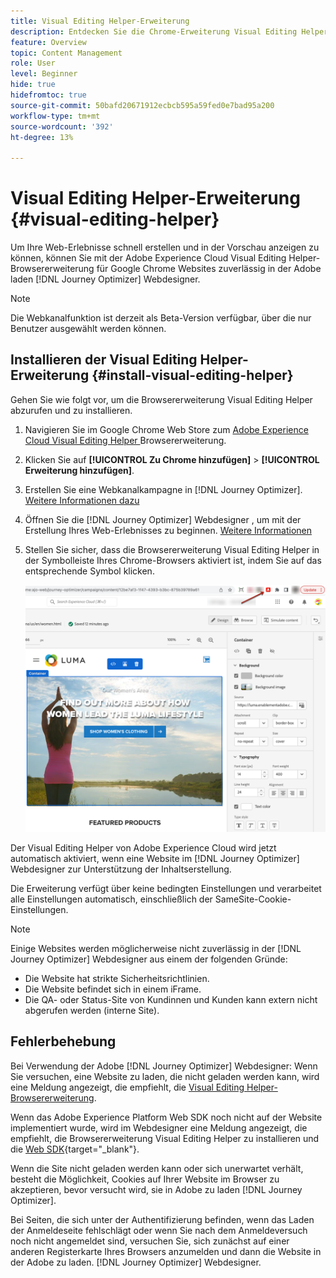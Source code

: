 ```yaml
---
title: Visual Editing Helper-Erweiterung
description: Entdecken Sie die Chrome-Erweiterung Visual Editing Helper , mit der Sie Web-Seiten in Journey Optimizer erstellen und in der Vorschau anzeigen können.
feature: Overview
topic: Content Management
role: User
level: Beginner
hide: true
hidefromtoc: true
source-git-commit: 50bafd20671912ecbcb595a59fed0e7bad95a200
workflow-type: tm+mt
source-wordcount: '392'
ht-degree: 13%

---
```


# Visual Editing Helper-Erweiterung {#visual-editing-helper}

Um Ihre Web-Erlebnisse schnell erstellen und in der Vorschau anzeigen zu können, können Sie mit der Adobe Experience Cloud Visual Editing Helper-Browsererweiterung für Google Chrome Websites zuverlässig in der Adobe laden [!DNL Journey Optimizer] Webdesigner.

>[!NOTE]
>
>Die Webkanalfunktion ist derzeit als Beta-Version verfügbar, über die nur Benutzer ausgewählt werden können.

## Installieren der Visual Editing Helper-Erweiterung {#install-visual-editing-helper}

Gehen Sie wie folgt vor, um die Browsererweiterung Visual Editing Helper abzurufen und zu installieren.

1. Navigieren Sie im Google Chrome Web Store zum [Adobe Experience Cloud Visual Editing Helper ]((https://chrome.google.com/webstore/detail/adobe-experience-cloud-vi/kgmjjkfjacffaebgpkpcllakjifppnca){target="_blank"}) Browsererweiterung.

1. Klicken Sie auf **[!UICONTROL Zu Chrome hinzufügen]** > **[!UICONTROL Erweiterung hinzufügen]**.

1. Erstellen Sie eine Webkanalkampagne in [!DNL Journey Optimizer]. [Weitere Informationen dazu](author-web.md#create-web-campaign)

1. Öffnen Sie die [!DNL Journey Optimizer] Webdesigner , um mit der Erstellung Ihres Web-Erlebnisses zu beginnen. [Weitere Informationen](author-web.md)

1. Stellen Sie sicher, dass die Browsererweiterung Visual Editing Helper in der Symbolleiste Ihres Chrome-Browsers aktiviert ist, indem Sie auf das entsprechende Symbol klicken.

   ![](assets/web-visual-editing-extension.png)

Der Visual Editing Helper von Adobe Experience Cloud wird jetzt automatisch aktiviert, wenn eine Website im [!DNL Journey Optimizer] Webdesigner zur Unterstützung der Inhaltserstellung.

Die Erweiterung verfügt über keine bedingten Einstellungen und verarbeitet alle Einstellungen automatisch, einschließlich der SameSite-Cookie-Einstellungen.

>[!NOTE]
>
>Einige Websites werden möglicherweise nicht zuverlässig in der [!DNL Journey Optimizer] Webdesigner aus einem der folgenden Gründe:
>
> * Die Website hat strikte Sicherheitsrichtlinien.
> * Die Website befindet sich in einem iFrame.
> * Die QA- oder Status-Site von Kundinnen und Kunden kann extern nicht abgerufen werden (interne Site).


## Fehlerbehebung

Bei Verwendung der Adobe [!DNL Journey Optimizer] Webdesigner: Wenn Sie versuchen, eine Website zu laden, die nicht geladen werden kann, wird eine Meldung angezeigt, die empfiehlt, die [Visual Editing Helper-Browsererweiterung](#install-visual-editing-helper).

Wenn das Adobe Experience Platform Web SDK noch nicht auf der Website implementiert wurde, wird im Webdesigner eine Meldung angezeigt, die empfiehlt, die Browsererweiterung Visual Editing Helper zu installieren und die [Web SDK](https://experienceleague.adobe.com/docs/platform-learn/implement-web-sdk/overview.html?lang=de){target=&quot;_blank&quot;}.

Wenn die Site nicht geladen werden kann oder sich unerwartet verhält, besteht die Möglichkeit, Cookies auf Ihrer Website im Browser zu akzeptieren, bevor versucht wird, sie in Adobe zu laden [!DNL Journey Optimizer].

Bei Seiten, die sich unter der Authentifizierung befinden, wenn das Laden der Anmeldeseite fehlschlägt oder wenn Sie nach dem Anmeldeversuch noch nicht angemeldet sind, versuchen Sie, sich zunächst auf einer anderen Registerkarte Ihres Browsers anzumelden und dann die Website in der Adobe zu laden. [!DNL Journey Optimizer] Webdesigner.
